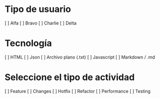 # Tipo de usuario
[ ] Alfa
[ ] Bravo
[ ] Charlie
[ ] Delta
# Tecnología
[ ] HTML
[ ] Json
[ ] Archivo plano (.txt)
[ ] Javascript
[ ] Markdown / .md
# Seleccione el tipo de actividad
[ ] Feature
[ ] Changes
[ ] Hotfix
[ ] Refactor
[ ] Performance
[ ] Testing
